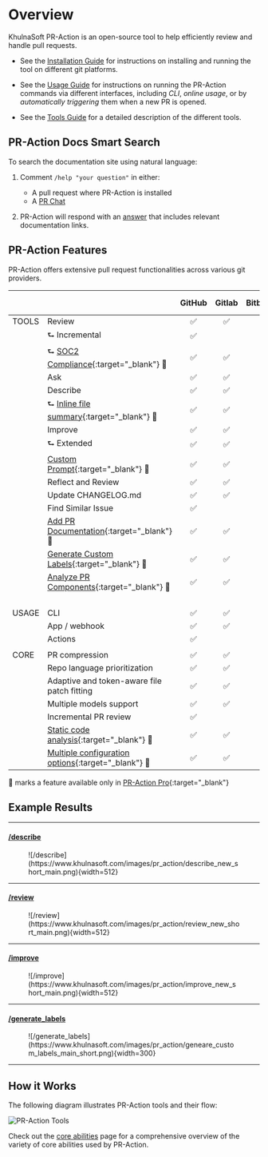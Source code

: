 # Overview

KhulnaSoft PR-Action is an open-source tool to help efficiently review and handle pull requests.

- See the [Installation Guide](./installation/index.md) for instructions on installing and running the tool on different git platforms.

- See the [Usage Guide](./usage-guide/index.md) for instructions on running the PR-Action commands via different interfaces, including _CLI_, _online usage_, or by _automatically triggering_ them when a new PR is opened.

- See the [Tools Guide](./tools/index.md) for a detailed description of the different tools.


## PR-Action Docs Smart Search

To search the documentation site using natural language:

1) Comment `/help "your question"` in either:

   - A pull request where PR-Action is installed
   - A [PR Chat](https://pr-action-docs.khulnasoft.com/chrome-extension/features/#pr-chat)

2) PR-Action will respond with an [answer](https://github.com/Pr-action/pr-action/pull/1241#issuecomment-2365259334) that includes relevant documentation links.


## PR-Action Features

PR-Action offers extensive pull request functionalities across various git providers.

|       |                                                                                                                       | GitHub | Gitlab | Bitbucket | Azure DevOps |
|-------|-----------------------------------------------------------------------------------------------------------------------|:------:|:------:|:---------:|:------------:|
| TOOLS | Review                                                                                                                |   ✅    |   ✅    |   ✅       |      ✅       |
|       | ⮑ Incremental                                                                                                         |   ✅    |        |            |              |
|       | ⮑ [SOC2 Compliance](https://pr-action-docs.khulnasoft.com/tools/review/#soc2-ticket-compliance){:target="_blank"} 💎        |   ✅    |   ✅    |   ✅        |              |
|       | Ask                                                                                                                   |   ✅    |   ✅    |   ✅        |      ✅       |
|       | Describe                                                                                                              |   ✅    |   ✅    |   ✅        |      ✅       |
|       | ⮑ [Inline file summary](https://pr-action-docs.khulnasoft.com/tools/describe/#inline-file-summary){:target="_blank"} 💎     |   ✅    |   ✅    |           |              |
|       | Improve                                                                                                               |   ✅    |   ✅    |   ✅        |      ✅       |
|       | ⮑ Extended                                                                                                            |   ✅    |   ✅    |   ✅        |      ✅       |
|       | [Custom Prompt](./tools/custom_prompt.md){:target="_blank"} 💎                                                        |   ✅    |   ✅    |   ✅        |              |
|       | Reflect and Review                                                                                                    |   ✅    |   ✅    |   ✅        |              |
|       | Update CHANGELOG.md                                                                                                   |   ✅    |   ✅    |   ✅        |      ️       |
|       | Find Similar Issue                                                                                                    |   ✅    |        |             |      ️       |
|       | [Add PR Documentation](./tools/documentation.md){:target="_blank"} 💎                                                 |   ✅    |   ✅    |          |              |
|       | [Generate Custom Labels](./tools/describe.md#handle-custom-labels-from-the-repos-labels-page-💎){:target="_blank"} 💎 |   ✅    |   ✅    |            |              |
|       | [Analyze PR Components](./tools/analyze.md){:target="_blank"} 💎                                                      |   ✅    |   ✅    |       |              |
|       |                                                                                                                       |        |        |            |      ️       |
| USAGE | CLI                                                                                                                   |   ✅    |   ✅    |   ✅       |      ✅       |
|       | App / webhook                                                                                                         |   ✅    |   ✅    |    ✅        |      ✅       |
|       | Actions                                                                                                               |   ✅    |        |            |      ️       |
|       |                                                                                                                       |        |        |            |
| CORE  | PR compression                                                                                                        |   ✅    |   ✅    |   ✅       |      ✅       |
|       | Repo language prioritization                                                                                          |   ✅    |   ✅    |   ✅       |      ✅       |
|       | Adaptive and token-aware file patch fitting                                                                           |   ✅    |   ✅    |   ✅     |      ✅       |
|       | Multiple models support                                                                                               |   ✅    |   ✅    |   ✅       |      ✅       |
|       | Incremental PR review                                                                                                 |   ✅    |        |            |              |
|       | [Static code analysis](./tools/analyze.md/){:target="_blank"} 💎                                                      |   ✅    |   ✅     |    ✅    |              |
|       | [Multiple configuration options](./usage-guide/configuration_options.md){:target="_blank"} 💎                         |   ✅    |   ✅     |    ✅    |              |

💎 marks a feature available only in [PR-Action Pro](https://www.khulnasoft.com/pricing/){:target="_blank"}


## Example Results
<hr>

#### [/describe](https://github.com/Pr-action/pr-action/pull/530)
<figure markdown="1">
![/describe](https://www.khulnasoft.com/images/pr_action/describe_new_short_main.png){width=512}
</figure>
<hr>

#### [/review](https://github.com/Pr-action/pr-action/pull/732#issuecomment-1975099151)
<figure markdown="1">
![/review](https://www.khulnasoft.com/images/pr_action/review_new_short_main.png){width=512}
</figure>
<hr>

#### [/improve](https://github.com/Pr-action/pr-action/pull/732#issuecomment-1975099159)
<figure markdown="1">
![/improve](https://www.khulnasoft.com/images/pr_action/improve_new_short_main.png){width=512}
</figure>
<hr>

#### [/generate_labels](https://github.com/Pr-action/pr-action/pull/530)
<figure markdown="1">
![/generate_labels](https://www.khulnasoft.com/images/pr_action/geneare_custom_labels_main_short.png){width=300}
</figure>
<hr>

## How it Works

The following diagram illustrates PR-Action tools and their flow:

![PR-Action Tools](https://khulnasoft.com/images/pr_action/diagram-v0.9.png)

Check out the [core abilities](core-abilities/index.md) page for a comprehensive overview of the variety of core abilities used by PR-Action.
